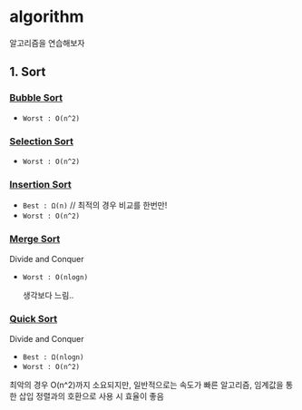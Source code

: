 # algorithm

알고리즘을 연습해보자

## 1. Sort

### [Bubble Sort](src/sort/BubbleSort.java)

* `Worst : O(n^2)`

### [Selection Sort](src/sort/SelectionSort.java)

* `Worst : O(n^2)`

### [Insertion Sort](src/sort/InsertionSort.java)

* `Best : Ω(n)` // 최적의 경우 비교를 한번만! 
* `Worst : O(n^2)`

### [Merge Sort](src/sort/MergeSort.java)

Divide and Conquer

* `Worst : O(nlogn)`

  생각보다 느림..

### [Quick Sort](src/sort/QuickSort.java)

Divide and Conquer

* `Best : Ω(nlogn)`
* `Worst : O(n^2)`

최악의 경우 O(n^2)까지 소요되지만, 일반적으로는 속도가 빠른 알고리즘, 임계값을 통한 삽입 정렬과의 호환으로 사용 시 효율이 좋음



